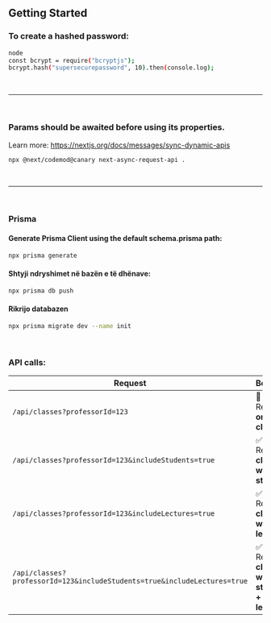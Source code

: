 ## Getting Started

### To create a hashed password:

```bash
node
const bcrypt = require("bcryptjs");
bcrypt.hash("supersecurepassword", 10).then(console.log);
```

<br>
<hr />
<br>

### Params should be awaited before using its properties.
Learn more: https://nextjs.org/docs/messages/sync-dynamic-apis

```bash
npx @next/codemod@canary next-async-request-api .
```

<br>
<hr />
<br>

### Prisma

#### Generate Prisma Client using the default schema.prisma path:

```bash
npx prisma generate
```

#### Shtyji ndryshimet në bazën e të dhënave:

```bash
npx prisma db push
```
#### Rikrijo databazen

```bash
npx prisma migrate dev --name init
```
<br />

### API calls:

| Request | Behavior |
|---------|----------|
| `/api/classes?professorId=123` | 🚀 Returns **only classes** |
| `/api/classes?professorId=123&includeStudents=true` | ✅ Returns **classes with students** |
| `/api/classes?professorId=123&includeLectures=true` | ✅ Returns **classes with lectures** |
| `/api/classes?professorId=123&includeStudents=true&includeLectures=true` | ✅ Returns **classes with students + lectures** |
